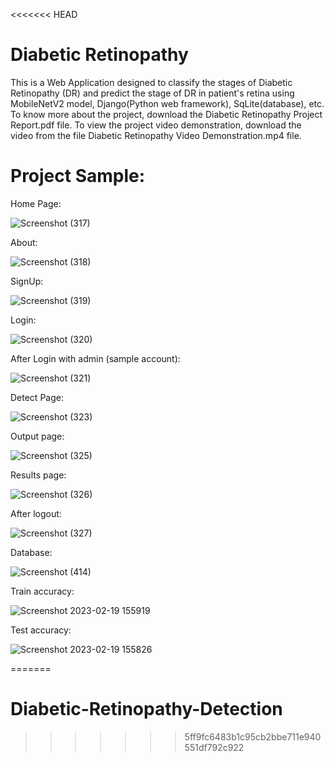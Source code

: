<<<<<<< HEAD
# Diabetic Retinopathy
This is a Web Application designed to classify the stages of Diabetic Retinopathy (DR) and predict the stage of DR in patient's retina using MobileNetV2 model, Django(Python web framework), SqLite(database), etc.
To know more about the project, download the Diabetic Retinopathy Project Report.pdf file.
To view the project video demonstration, download the video from the file Diabetic Retinopathy Video Demonstration.mp4 file.

# Project Sample:
Home Page:

![Screenshot (317)](https://user-images.githubusercontent.com/92878802/219941310-ac6fd643-8814-4a1d-9fe7-8f44596fe5bd.png)

About:

![Screenshot (318)](https://user-images.githubusercontent.com/92878802/219941339-002ad373-6a82-4827-9c4d-8bc77fc8aabd.png)

SignUp:

![Screenshot (319)](https://user-images.githubusercontent.com/92878802/219941346-549be7d2-e112-494e-98ca-d42fde0705a8.png)

Login:

![Screenshot (320)](https://user-images.githubusercontent.com/92878802/219941348-92e6c48b-dadd-459a-a5a1-585c4c768fab.png)

After Login with admin (sample account):

![Screenshot (321)](https://user-images.githubusercontent.com/92878802/219941648-6337214c-d9bf-4097-bfba-2445a90a3fa9.png)

Detect Page:

![Screenshot (323)](https://user-images.githubusercontent.com/92878802/219941387-d06daf8f-5e83-4f0a-a7c0-e10053cc34dd.png)

Output page:

![Screenshot (325)](https://user-images.githubusercontent.com/92878802/219941395-aa23b985-185b-4786-a7bc-9a216e94a95e.png)

Results page:

![Screenshot (326)](https://user-images.githubusercontent.com/92878802/219941404-0c9d2273-3e94-4a98-ae92-f898c7de51a3.png)

After logout:

![Screenshot (327)](https://user-images.githubusercontent.com/92878802/219941416-b20aa682-069d-410c-9a82-9ab5bf88259c.png)

Database:

![Screenshot (414)](https://user-images.githubusercontent.com/92878802/219941854-192902d0-8f9e-4d5f-9e3e-fb7ff2c304c9.png)

Train accuracy:

![Screenshot 2023-02-19 155919](https://user-images.githubusercontent.com/92878802/219942500-d77669bd-ef24-4487-bcf8-2b972dc254d7.png)

Test accuracy:

![Screenshot 2023-02-19 155826](https://user-images.githubusercontent.com/92878802/219942516-95160703-2959-434f-8acc-86d823d94cad.png)

=======
# Diabetic-Retinopathy-Detection
>>>>>>> 5ff9fc6483b1c95cb2bbe711e940551df792c922
